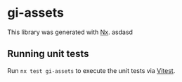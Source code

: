 # gi-assets

This library was generated with [Nx](https://nx.dev).
asdasd
## Running unit tests

Run `nx test gi-assets` to execute the unit tests via [Vitest](https://vitest.dev/).
